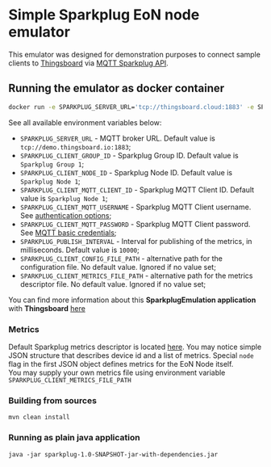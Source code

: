 # Simple Sparkplug EoN node emulator 

This emulator was designed for demonstration purposes to connect sample clients to [Thingsboard](https://thingsboard.io) via [MQTT Sparkplug API](https://thingsboard.io/docs/reference/mqtt-sparkplug-api/).

## Running the emulator as docker container

```bash
docker run -e SPARKPLUG_SERVER_URL='tcp://thingsboard.cloud:1883' -e SPARKPLUG_CLIENT_MQTT_USERNAME='YOUR_THINGSBOARD_DEVICE_TOKEN' thingsboard/tb-sparkplug-emulator:latest
```

See all available environment variables below:

 * <code>SPARKPLUG_SERVER_URL</code> - MQTT broker URL. Default value is <code>tcp://demo.thingsboard.io:1883</code>;
 * <code>SPARKPLUG_CLIENT_GROUP_ID</code> - Sparkplug Group ID. Default value is <code>Sparkplug Group 1</code>;   
 * <code>SPARKPLUG_CLIENT_NODE_ID</code> - Sparkplug Node ID. Default value is <code>Sparkplug Node 1</code>;   
 * <code>SPARKPLUG_CLIENT_MQTT_CLIENT_ID</code> - Sparkplug MQTT Client ID. Default value is <code>Sparkplug Node 1</code>;   
 * <code>SPARKPLUG_CLIENT_MQTT_USERNAME</code> - Sparkplug MQTT Client username. See [authentication options](https://thingsboard.io/docs/user-guide/device-credentials/);    
 * <code>SPARKPLUG_CLIENT_MQTT_PASSWORD</code> - Sparkplug MQTT Client password. See [MQTT basic credentials](https://thingsboard.io/docs/user-guide/basic-mqtt/);
 * <code>SPARKPLUG_PUBLISH_INTERVAL</code> - Interval for publishing of the metrics, in milliseconds. Default value is <code>10000</code>;   
 * <code>SPARKPLUG_CLIENT_CONFIG_FILE_PATH</code> - alternative path for the configuration file. No default value. Ignored if no value set;
 * <code>SPARKPLUG_CLIENT_METRICS_FILE_PATH</code> - alternative path for the metrics descriptor file. No default value. Ignored if no value set;   

You can find more information about this **SparkplugEmulation application** with **Thingsboard** [here](https://thingsboard.io/docs/reference/mqtt-sparkplug-api/)

### Metrics

Default Sparkplug metrics descriptor is located [here](https://github.com/thingsboard/sparkplug-emulator/blob/main/src/main/resources/Metrics.json).
You may notice simple JSON structure that describes device id and a list of metrics. 
Special <code>node</code> flag in the first JSON object defines metrics for the EoN Node itself.  
You may supply your own metrics file using environment variable <code>SPARKPLUG_CLIENT_METRICS_FILE_PATH</code>

### Building from sources

```shell
mvn clean install
```

### Running as plain java application

```shell
java -jar sparkplug-1.0-SNAPSHOT-jar-with-dependencies.jar
```


